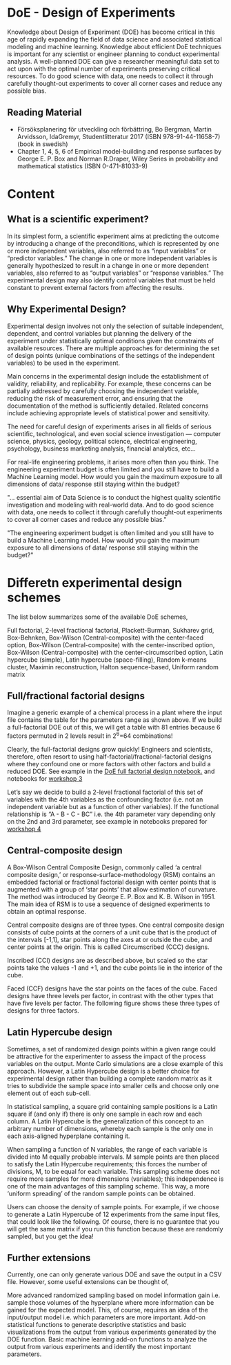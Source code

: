 # DoE - Design of Experiments 
Knowledge about Design of Experiment (DOE) has become critical in this age of rapidly expanding the field of data science and associated statistical modeling and machine learning. Knowledge about efficient DoE techniques is important for any scientist or engineer planning to conduct experimental analysis. A well-planned DOE can give a researcher meaningful data set to act upon with the optimal number of experiments preserving critical resources.
To do good science with data, one needs to collect it through carefully thought-out experiments to cover all corner cases and reduce any possible bias.

## Reading Material
- Försöksplanering för utveckling och förbättring, Bo Bergman, Martin Arvidsson, IdaGremyr, Studentlitteratur 2017 (ISBN 978-91-44-11658-7) (book in swedish)
- Chapter 1, 4, 5, 6 of Empirical model-building and response surfaces by George E. P. Box and Norman R.Draper, Wiley Series in probability and mathematical statistics (ISBN 0-471-81033-9)
  
# Content
## What is a scientific experiment?
In its simplest form, a scientific experiment aims at predicting the outcome by introducing a change of the preconditions, which is represented by one or more independent variables, also referred to as “input variables” or “predictor variables.” The change in one or more independent variables is generally hypothesized to result in a change in one or more dependent variables, also referred to as “output variables” or “response variables.” The experimental design may also identify control variables that must be held constant to prevent external factors from affecting the results.

## Why Experimental Design?
Experimental design involves not only the selection of suitable independent, dependent, and control variables but planning the delivery of the experiment under statistically optimal conditions given the constraints of available resources. There are multiple approaches for determining the set of design points (unique combinations of the settings of the independent variables) to be used in the experiment.

Main concerns in the experimental design include the establishment of validity, reliability, and replicability. For example, these concerns can be partially addressed by carefully choosing the independent variable, reducing the risk of measurement error, and ensuring that the documentation of the method is sufficiently detailed. Related concerns include achieving appropriate levels of statistical power and sensitivity.

The need for careful design of experiments arises in all fields of serious scientific, technological, and even social science investigation — computer science, physics, geology, political science, electrical engineering, psychology, business marketing analysis, financial analytics, etc…

For real-life engineering problems, it arises more often than you think. The engineering experiment budget is often limited and you still have to build a Machine Learning model. How would you gain the maximum exposure to all dimensions of data/ response still staying within the budget?


"… essential aim of Data Science is to conduct the highest quality scientific investigation and modeling with real-world data. And to do good science with data, one needs to collect it through carefully thought-out experiments to cover all corner cases and reduce any possible bias."

"The engineering experiment budget is often limited and you still have to build a Machine Learning model. How would you gain the maximum exposure to all dimensions of data/ response still staying within the budget?" 


# Differetn experimental design schemes 
The list below summarizes some of the available DoE schemes,

Full factorial,
2-level fractional factorial,
Plackett-Burman,
Sukharev grid,
Box-Behnken,
Box-Wilson (Central-composite) with the center-faced option,
Box-Wilson (Central-composite) with the center-inscribed option,
Box-Wilson (Central-composite) with the center-circumscribed option,
Latin hypercube (simple),
Latin hypercube (space-filling),
Random k-means cluster,
Maximin reconstruction,
Halton sequence-based,
Uniform random matrix

## Full/fractional factorial designs
Imagine a generic example of a chemical process in a plant where the input file contains the table for the parameters range as shown above. If we build a full-factorial DOE out of this, we will get a table with 81 entries because 6 factors permuted in 2 levels result in 2$^6$=64 combinations! 

Clearly, the full-factorial designs grow quickly! Engineers and scientists, therefore, often resort to using half-factorial/fractional-factorial designs where they confound one or more factors with other factors and build a reduced DOE. See example in the [DoE full factorial design notebook.](Jupyter-notebooks/DOE_example.ipynb) and notebooks for [workshop 3](../Workshop_3/Jupyter-notebooks/DoE-2factor_full.ipynb)

Let’s say we decide to build a 2-level fractional factorial of this set of variables with the 4th variables as the confounding factor (i.e. not an independent variable but as a function of other variables). If the functional relationship is “A - B - C - BC” i.e. the 4th parameter vary depending only on the 2nd and 3rd parameter, see example in notebooks prepared for [workshop 4](../Workshop_4/Jupyter-notebooks/fractional_design.ipynb)


## Central-composite design
A Box-Wilson Central Composite Design, commonly called ‘a central composite design,’ or response-surface-methodology (RSM) contains an embedded factorial or fractional factorial design with center points that is augmented with a group of ‘star points’ that allow estimation of curvature. The method was introduced by George E. P. Box and K. B. Wilson in 1951. The main idea of RSM is to use a sequence of designed experiments to obtain an optimal response.

Central composite designs are of three types. One central composite design consists of cube points at the corners of a unit cube that is the product of the intervals [-1,1], star points along the axes at or outside the cube, and center points at the origin. This is called Circumscribed (CCC) designs.

Inscribed (CCI) designs are as described above, but scaled so the star points take the values -1 and +1, and the cube points lie in the interior of the cube.

Faced (CCF) designs have the star points on the faces of the cube. Faced designs have three levels per factor, in contrast with the other types that have five levels per factor. The following figure shows these three types of designs for three factors.


## Latin Hypercube design

Sometimes, a set of randomized design points within a given range could be attractive for the experimenter to assess the impact of the process variables on the output. Monte Carlo simulations are a close example of this approach. However, a Latin Hypercube design is a better choice for experimental design rather than building a complete random matrix as it tries to subdivide the sample space into smaller cells and choose only one element out of each sub-cell.

In statistical sampling, a square grid containing sample positions is a Latin square if (and only if) there is only one sample in each row and each column. A Latin Hypercube is the generalization of this concept to an arbitrary number of dimensions, whereby each sample is the only one in each axis-aligned hyperplane containing it.

When sampling a function of N variables, the range of each variable is divided into M equally probable intervals. M sample points are then placed to satisfy the Latin Hypercube requirements; this forces the number of divisions, M, to be equal for each variable. This sampling scheme does not require more samples for more dimensions (variables); this independence is one of the main advantages of this sampling scheme. This way, a more ‘uniform spreading’ of the random sample points can be obtained.

Users can choose the density of sample points. For example, if we choose to generate a Latin Hypercube of 12 experiments from the same input files, that could look like the following. Of course, there is no guarantee that you will get the same matrix if you run this function because these are randomly sampled, but you get the idea!


## Further extensions
Currently, one can only generate various DOE and save the output in a CSV file. However, some useful extensions can be thought of,

More advanced randomized sampling based on model information gain i.e. sample those volumes of the hyperplane where more information can be gained for the expected model. This, of course, requires an idea of the input/output model i.e. which parameters are more important.
Add-on statistical functions to generate descriptive statistics and basic visualizations from the output from various experiments generated by the DOE function.
Basic machine learning add-on functions to analyze the output from various experiments and identify the most important parameters.

